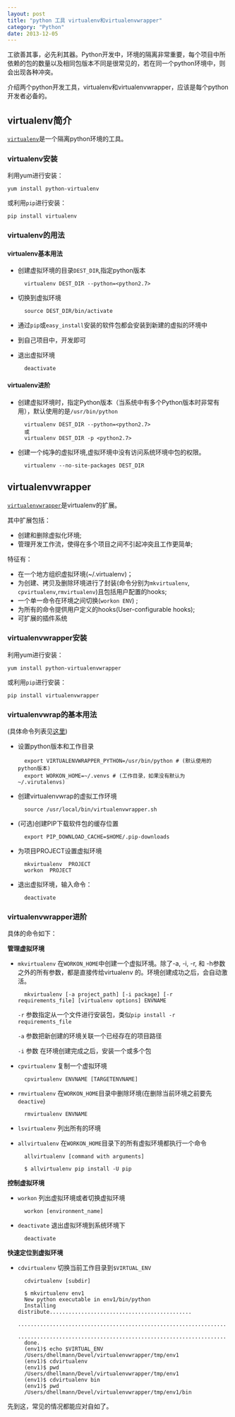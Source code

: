 ```yaml
---
layout: post
title: "python 工具 virtualenv和virtualenvwrapper"
category: "Python"
date: 2013-12-05
---
```


工欲善其事，必先利其器。Python开发中，环境的隔离非常重要，每个项目中所依赖的包的数量以及相同包版本不同是很常见的，若在同一个python环境中，则会出现各种冲突。

介绍两个python开发工具，virtualenv和virtualenvwrapper，应该是每个python开发者必备的。

## virtualenv简介

[`virtualenv`][virtualenv home]是一个隔离python环境的工具。

### virtualenv安装
利用yum进行安装：

    yum install python-virtualenv

或利用`pip`进行安装：

    pip install virtualenv

### virtualenv的用法

#### virtualenv基本用法

* 创建虚拟环境的目录`DEST_DIR`,指定python版本

        virtualenv DEST_DIR --python=<python2.7>

* 切换到虚拟环境

        source DEST_DIR/bin/activate

* 通过`pip`或`easy_install`安装的软件包都会安装到新建的虚拟的环境中
* 到自己项目中，开发即可
* 退出虚拟环境

        deactivate

#### virtualenv进阶

* 创建虚拟环境时，指定Python版本（当系统中有多个Python版本时非常有用），默认使用的是`/usr/bin/python`

        virtualenv DEST_DIR --python=<python2.7>
        或
        virtualenv DEST_DIR -p <python2.7>

* 创建一个纯净的虚拟环境,虚拟环境中没有访问系统环境中包的权限。

        virtualenv --no-site-packages DEST_DIR


## virtualenvwrapper

[`virtualenvwrapper`][virtualenvwrap home]是virtualenv的扩展。

其中扩展包括：

* 创建和删除虚拟化环境;
* 管理开发工作流，使得在多个项目之间不引起冲突且工作更简单;

特征有：

* 在一个地方组织虚拟环境(~/.virtualenv)；
* 为创建、拷贝及删除环境进行了封装(命令分别为`mkvirtualenv`, `cpvirtualenv`,`rmvirtualenv`)且包括用户配置的hooks;
* 一个单一命令在环境之间切换(`workon ENV`) ;
* 为所有的命令提供用户定义的hooks(User-configurable hooks);
* 可扩展的插件系统

### virtualenvwrapper安装
利用yum进行安装：

    yum install python-virtualenvwrapper

或利用`pip`进行安装：

    pip install virtualenvwrapper

### virtualenvwrap的基本用法

(具体命令列表见[这里][virtualenvwrap command])

* 设置python版本和工作目录

        export VIRTUALENVWRAPPER_PYTHON=/usr/bin/python # (默认使用的python版本)
        export WORKON_HOME=~/.venvs # (工作目录，如果没有默认为~/.virutalenvs)

* 创建virtualenvwrap的虚拟工作环境

        source /usr/local/bin/virtualenvwrapper.sh

* (可选)创建PIP下载软件包的缓存位置

        export PIP_DOWNLOAD_CACHE=$HOME/.pip-downloads

* 为项目PROJECT设置虚拟环境

        mkvirtualenv  PROJECT
        workon  PROJECT

* 退出虚拟环境，输入命令：

        deactivate

### virtualenvwrapper进阶
具体的命令如下：

**管理虚拟环境**

* `mkvirtualenv`
    在`WORKON_HOME`中创建一个虚拟环境。除了-a, -i, -r, 和 -h参数之外的所有参数，都是直接传给virtualenv
的。环境创建成功之后，会自动激活。

        mkvirtualenv [-a project_path] [-i package] [-r requirements_file] [virtualenv options] ENVNAME

    `-r` 参数指定从一个文件进行安装包，类似`pip install -r requirements_file`

    `-a` 参数把新创建的环境关联一个已经存在的项目路径

    `-i` 参数 在环境创建完成之后，安装一个或多个包

* `cpvirtualenv`
    复制一个虚拟环境

        cpvirtualenv ENVNAME [TARGETENVNAME]

* `rmvirtualenv`
    在`WORKON_HOME`目录中删除环境(在删除当前环境之前要先`deactive`)

        rmvirtualenv ENVNAME

* `lsvirtualenv`
    列出所有的环境

* `allvirtualenv`
    在`WORKON_HOME`目录下的所有虚拟环境都执行一个命令

        allvirtualenv [command with arguments]

        $ allvirtualenv pip install -U pip

**控制虚拟环境**

* `workon`
    列出虚拟环境或者切换虚拟环境

        workon [environment_name]

* `deactivate`
    退出虚拟环境到系统环境下

        deactivate

**快速定位到虚拟环境**

* `cdvirtualenv`
    切换当前工作目录到`$VIRTUAL_ENV`

        cdvirtualenv [subdir]

        $ mkvirtualenv env1
        New python executable in env1/bin/python
        Installing distribute.............................................
        ..................................................................
        ..................................................................
        done.
        (env1)$ echo $VIRTUAL_ENV
        /Users/dhellmann/Devel/virtualenvwrapper/tmp/env1
        (env1)$ cdvirtualenv
        (env1)$ pwd
        /Users/dhellmann/Devel/virtualenvwrapper/tmp/env1
        (env1)$ cdvirtualenv bin
        (env1)$ pwd
        /Users/dhellmann/Devel/virtualenvwrapper/tmp/env1/bin

先到这，常见的情况都能应对自如了。



[virtualenv home]: www.virtualenv.org
[virtualenvwrap home]: http://virtualenvwrapper.readthedocs.org/en/latest/
[virtualenvwrap command]:  http://virtualenvwrapper.readthedocs.org/en/latest/command_ref.html 